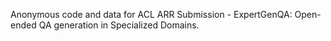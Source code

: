 Anonymous code and data for ACL ARR Submission - ExpertGenQA: Open-ended QA generation in Specialized Domains.
